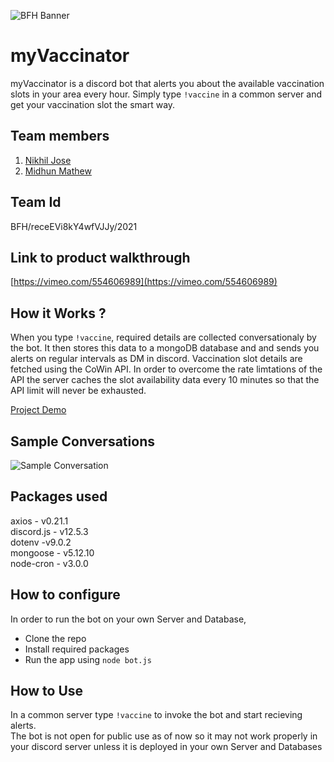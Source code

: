 ![BFH Banner](https://ik.imagekit.io/nik/bfh-header_yKkg6ycdS.png)
# myVaccinator
myVaccinator is a discord bot that alerts you about the available vaccination slots in your area every hour.  Simply type `!vaccine` in a common server and get your vaccination slot the smart way.

## Team members
1. [Nikhil Jose](https://github.com/nikiljos)
2. [Midhun Mathew](https://github.com/memidhun)

## Team Id
BFH/receEVi8kY4wfVJJy/2021

## Link to product walkthrough
[https://vimeo.com/554606989](https://vimeo.com/554606989)

## How it Works ?
When you type `!vaccine`, required details are collected conversationaly by the bot. It then stores this data to a mongoDB database and and sends you alerts on regular intervals as DM in discord. Vaccination slot details are fetched using the CoWin API. In order to overcome the rate limtations of the API the server caches the slot availability data every 10 minutes so that the API limit will never be exhausted.

[Project Demo](https://user-images.githubusercontent.com/57913645/119452734-4eb02000-bd54-11eb-90e0-c60191e19f7a.mp4)

## Sample Conversations
![Sample Conversation](https://user-images.githubusercontent.com/57913645/119460412-49ef6a00-bd5c-11eb-9aab-5317d6e4f98d.png)


## Packages used
axios - v0.21.1  
discord.js - v12.5.3  
dotenv -v9.0.2  
mongoose - v5.12.10  
node-cron - v3.0.0  

## How to configure
In order to run the bot on your own Server and Database,
* Clone the repo
* Install required packages
* Run the app using `node bot.js`

## How to Use
In a common server type `!vaccine` to invoke the bot and start recieving alerts.  
The bot is not open for public use as of now so it may not work properly in your discord server unless it is deployed in your own Server and Databases
